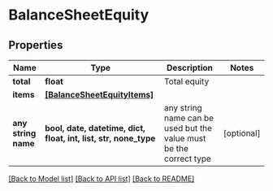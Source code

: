 # BalanceSheetEquity


## Properties
Name | Type | Description | Notes
------------ | ------------- | ------------- | -------------
**total** | **float** | Total equity | 
**items** | [**[BalanceSheetEquityItems]**](BalanceSheetEquityItems.md) |  | 
**any string name** | **bool, date, datetime, dict, float, int, list, str, none_type** | any string name can be used but the value must be the correct type | [optional]

[[Back to Model list]](../../README.md#documentation-for-models) [[Back to API list]](../../README.md#documentation-for-api-endpoints) [[Back to README]](../../README.md)


